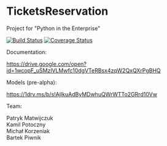 # TicketsReservation

Project for "Python in the Enterprise"

[![Build Status](https://travis-ci.org/JanuszePythona/TicketsReservation.svg?branch=master)](https://travis-ci.org/JanuszePythona/TicketsReservation)
[![Coverage Status](https://coveralls.io/repos/github/JanuszePythona/TicketsReservation/badge.svg?branch=master)](https://coveralls.io/github/JanuszePythona/TicketsReservation?branch=master)

Documentation:

https://drive.google.com/open?id=1wcopF_uSMzlVLMwfc10dgVTeRBsx4zqW2QxQXrPgBHQ


Models (pre-alpha):

https://1drv.ms/b/s!AjIkuAdByMDwhuQWrWTTo2GRrd10Vw


Team:

Patryk Matwijczuk </br>
Kamil Potoczny </br>
Michał Korzeniak </br>
Bartek Piwnik </br>

